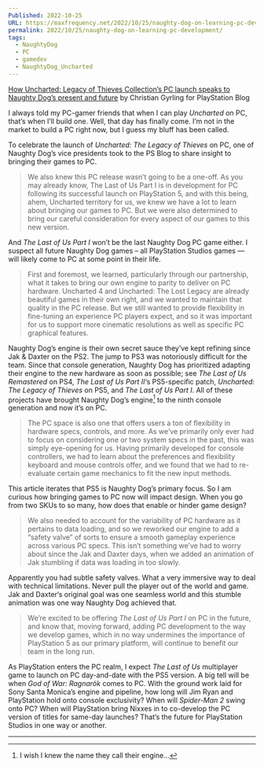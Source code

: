 ```yaml
---
Published: 2022-10-25
URL: https://maxfrequency.net/2022/10/25/naughty-dog-on-learning-pc-development/
permalink: 2022/10/25/naughty-dog-on-learning-pc-development/
tags:
  - NaughtyDog
  - PC
  - gamedev
  - NaughtyDog_Uncharted
---
```

[How Uncharted: Legacy of Thieves Collection’s PC launch speaks to Naughty Dog’s present and future](https://blog.playstation.com/2022/10/19/how-uncharted-legacy-of-thieves-collections-pc-launch-speaks-to-naughty-dogs-present-and-future/) by Christian Gyrling for PlayStation Blog  

I always told my PC-gamer friends that when I can play *Uncharted* on PC, that’s when I’ll build one. Well, that day has finally come. I’m not in the market to build a PC right now, but I guess my bluff has been called.  

To celebrate the launch of *Uncharted: The Legacy of Thieves* on PC, one of Naughty Dog’s vice presidents took to the PS Blog to share insight to bringing their games to PC.  

> We also knew this PC release wasn’t going to be a one-off. As you may already know, The Last of Us Part I is in development for PC following its successful launch on PlayStation 5, and with this being, ahem, Uncharted territory for us, we knew we have a lot to learn about bringing our games to PC. But we were also determined to bring our careful consideration for every aspect of our games to this new version.  

And *The Last of Us Part I* won’t be the last Naughty Dog PC game either. I suspect all future Naughty Dog games – all PlayStation Studios games — will likely come to PC at some point in their life.  

> First and foremost, we learned, particularly through our partnership, what it takes to bring our own engine to parity to deliver on PC hardware. Uncharted 4 and Uncharted: The Lost Legacy are already beautiful games in their own right, and we wanted to maintain that quality in the PC release. But we still wanted to provide flexibility in fine-tuning an experience PC players expect, and so it was important for us to support more cinematic resolutions as well as specific PC graphical features.  

Naughty Dog’s engine is their own secret sauce they’ve kept refining since Jak & Daxter on the PS2. The jump to PS3 was notoriously difficult for the team. Since that console generation, Naughty Dog has prioritized adapting their engine to the new hardware as soon as possible; see *The Last of Us Remastered* on PS4, *The Last of Us Part II*‘s PS5-specific patch, *Uncharted: The Legacy of Thieves* on PS5, and *The Last of Us Part I*. All of these projects have brought Naughty Dog’s engine[^1] to the ninth console generation and now it’s on PC.  

> The PC space is also one that offers users a ton of flexibility in hardware specs, controls, and more. As we’ve primarily only ever had to focus on considering one or two system specs in the past, this was simply eye-opening for us. Having primarily developed for console controllers, we had to learn about the preferences and flexibility keyboard and mouse controls offer, and we found that we had to re-evaluate certain game mechanics to fit the new input methods.  

This article iterates that PS5 is Naughty Dog’s primary focus. So I am curious how bringing games to PC now will impact design. When you go from two SKUs to so many, how does that enable or hinder game design?  

> We also needed to account for the variability of PC hardware as it pertains to data loading, and so we reworked our engine to add a “safety valve” of sorts to ensure a smooth gameplay experience across various PC specs. This isn’t something we’ve had to worry about since the Jak and Daxter days, when we added an animation of Jak stumbling if data was loading in too slowly.  

Apparently you had subtle safety valves. What a very immersive way to deal with technical limitations. Never pull the player out of the world and game. Jak and Daxter‘s original goal was one seamless world and this stumble animation was one way Naughty Dog achieved that.  

> We’re excited to be offering *The Last of Us Part I* on PC in the future, and know that, moving forward, adding PC development to the way we develop games, which in no way undermines the importance of PlayStation 5 as our primary platform, will continue to benefit our team in the long run.  

As PlayStation enters the PC realm, I expect *The Last of Us* multiplayer game to launch on PC day-and-date with the PS5 version. A big tell will be when *God of War: Ragnarök* comes to PC. With the ground work laid for Sony Santa Monica’s engine and pipeline, how long will Jim Ryan and PlayStation hold onto console exclusivity? When will *Spider-Man 2* swing onto PC? When will PlayStation bring Nixxes in to co-develop the PC version of titles for same-day launches? That’s the future for PlayStation Studios in one way or another.

---
[^1]: I wish I knew the name they call their engine...
